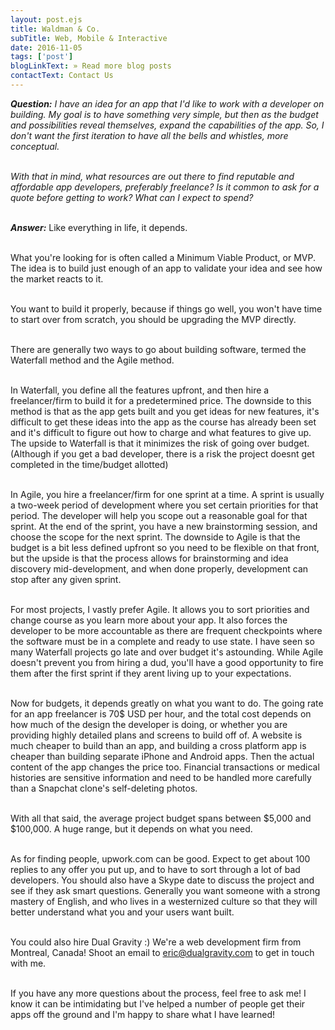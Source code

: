 ```yaml
---
layout: post.ejs
title: Waldman & Co.
subTitle: Web, Mobile & Interactive
date: 2016-11-05
tags: ['post']
blogLinkText: » Read more blog posts
contactText: Contact Us
---
```

<!-- Excerpt Start -->
_**Question:** I have an idea for an app that I'd like to work with a developer on building. My goal is to have something very simple, but then as the budget and possibilities reveal themselves, expand the capabilities of the app. So, I don't want the first iteration to have all the bells and whistles, more conceptual._
<!-- Excerpt End -->
\
*With that in mind, what resources are out there to find reputable and affordable app developers, preferably freelance? Is it common to ask for a quote before getting to work? What can I expect to spend?*

\
_**Answer:**_ Like everything in life, it depends.

\
What you're looking for is often called a Minimum Viable Product, or MVP. The idea is to build just enough of an app to validate your idea and see how the market reacts to it.

\
You want to build it properly, because if things go well, you won't have time to start over from scratch, you should be upgrading the MVP directly.

\
There are generally two ways to go about building software, termed the Waterfall method and the Agile method.

\
In Waterfall, you define all the features upfront, and then hire a freelancer/firm to build it for a predetermined price. The downside to this method is that as the app gets built and you get ideas for new features, it's difficult to get these ideas into the app as the course has already been set and it's difficult to figure out how to charge and what features to give up. The upside to Waterfall is that it minimizes the risk of going over budget. (Although if you get a bad developer, there is a risk the project doesnt get completed in the time/budget allotted)

\
In Agile, you hire a freelancer/firm for one sprint at a time. A sprint is usually a two-week period of development where you set certain priorities for that period. The developer will help you scope out a reasonable goal for that sprint. At the end of the sprint, you have a new brainstorming session, and choose the scope for the next sprint. The downside to Agile is that the budget is a bit less defined upfront so you need to be flexible on that front, but the upside is that the process allows for brainstorming and idea discovery mid-development, and when done properly, development can stop after any given sprint.

\
For most projects, I vastly prefer Agile. It allows you to sort priorities and change course as you learn more about your app. It also forces the developer to be more accountable as there are frequent checkpoints where the software must be in a complete and ready to use state. I have seen so many Waterfall projects go late and over budget it's astounding. While Agile doesn't prevent you from hiring a dud, you'll have a good opportunity to fire them after the first sprint if they arent living up to your expectations.

\
Now for budgets, it depends greatly on what you want to do. The going rate for an app freelancer is 70$ USD per hour, and the total cost depends on how much of the design the developer is doing, or whether you are providing highly detailed plans and screens to build off of. A website is much cheaper to build than an app, and building a cross platform app is cheaper than building separate iPhone and Android apps. Then the actual content of the app changes the price too. Financial transactions or medical histories are sensitive information and need to be handled more carefully than a Snapchat clone's self-deleting photos.

\
With all that said, the average project budget spans between $5,000 and $100,000. A huge range, but it depends on what you need.

\
As for finding people, upwork.com can be good. Expect to get about 100 replies to any offer you put up, and to have to sort through a lot of bad developers. You should also have a Skype date to discuss the project and see if they ask smart questions. Generally you want someone with a strong mastery of English, and who lives in a westernized culture so that they will better understand what you and your users want built.

\
You could also hire Dual Gravity :) We're a web development firm from Montreal, Canada! Shoot an email to [eric@dualgravity.com](mailto:eric@dualgravity.com) to get in touch with me.

\
If you have any more questions about the process, feel free to ask me! I know it can be intimidating but I've helped a number of people get their apps off the ground and I'm happy to share what I have learned!